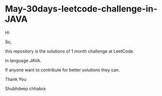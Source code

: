 # May-30days-leetcode-challenge-in-JAVA
Hi

So,

this repository is the solutions of 1 month challenge at LeetCode.


In language JAVA.


If anyone want to contribute for better solutions they can.

Thank You

Shubhdeep chhabra
